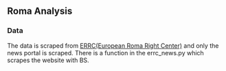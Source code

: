 ## Roma Analysis

### Data
The data is scraped from <a href = "http://www.errc.org/"> ERRC(European Roma Right Center)</a> and only the news portal is scraped. There is a function in the errc_news.py which scrapes the website with BS.

